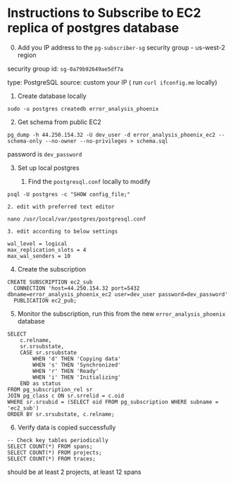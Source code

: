 # Instructions to Subscribe to EC2 replica of postgres database

0. Add you IP address to the `pg-subscriber-sg` security group - us-west-2 region

security group id: `sg-0a79b92649ae5df7a`

type: PostgreSQL
source: custom
your IP ( run `curl ifconfig.me` locally)

1. Create database locally

`sudo -u postgres createdb error_analysis_phoenix`


2. Get schema from public EC2

`pg_dump -h 44.250.154.32 -U dev_user -d error_analysis_phoenix_ec2 --schema-only --no-owner --no-privileges > schema.sql`

password is `dev_password`

3. Set up local postgres

	1. Find the `postgresql.conf` locally to modify

```
psql -U postgres -c "SHOW config_file;"
```

	2. edit with preferred text editor

```
nano /usr/local/var/postgres/postgresql.conf

```

	3. edit according to below settings

```
wal_level = logical
max_replication_slots = 4
max_wal_senders = 10
```


4. Create the subscription

```
CREATE SUBSCRIPTION ec2_sub
  CONNECTION 'host=44.250.154.32 port=5432 dbname=error_analysis_phoenix_ec2 user=dev_user password=dev_password'
  PUBLICATION ec2_pub;
```

5. Monitor the subscription, run this from the new `error_analysis_phoenix` database

```
SELECT 
    c.relname,
    sr.srsubstate,
    CASE sr.srsubstate 
        WHEN 'd' THEN 'Copying data'
        WHEN 's' THEN 'Synchronized' 
        WHEN 'r' THEN 'Ready'
        WHEN 'i' THEN 'Initializing'
    END as status
FROM pg_subscription_rel sr
JOIN pg_class c ON sr.srrelid = c.oid
WHERE sr.srsubid = (SELECT oid FROM pg_subscription WHERE subname = 'ec2_sub')
ORDER BY sr.srsubstate, c.relname;
```

6. Verify data is copied successfully
```
-- Check key tables periodically
SELECT COUNT(*) FROM spans;
SELECT COUNT(*) FROM projects;
SELECT COUNT(*) FROM traces;
```

should be at least 2 projects, at least 12 spans